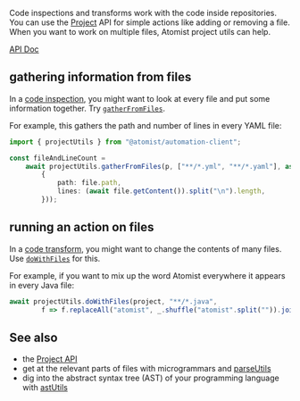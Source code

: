 Code inspections and transforms work with the code inside repositories.
You can use the [Project](project.md) API for simple actions like adding or removing
a file. When you want to work on multiple files, Atomist project utils can help.

[API Doc](https://atomist.github.io/automation-client/modules/_lib_project_util_projectutils_.html)

## gathering information from files

In a [code inspection](inspect.md), you might want to look at every file and 
put some information together. Try [`gatherFromFiles`][apidoc-gatherfromfiles].

For example, this gathers the path and number of lines in every YAML file:

```typescript
import { projectUtils } from "@atomist/automation-client";

const fileAndLineCount =
    await projectUtils.gatherFromFiles(p, ["**/*.yml", "**/*.yaml"], async file => (
        {
            path: file.path,
            lines: (await file.getContent()).split("\n").length,
        }));
```

[apidoc-gatherfromfiles]: https://atomist.github.io/automation-client/modules/_lib_project_util_projectutils_.html#gatherfromfiles (API Doc for gatherFromFiles)

## running an action on files

In a [code transform](transform.md), you might want to change the contents of many files.
Use [`doWithFiles`][apidoc-dowithfiles] for this.

For example, if you want to mix up the word Atomist everywhere it appears in every Java file:

```typescript
await projectUtils.doWithFiles(project, "**/*.java",
        f => f.replaceAll("atomist", _.shuffle("atomist".split("")).join("")));
```

[apidoc-dowithfiles]: https://atomist.github.io/automation-client/modules/_lib_project_util_projectutils_.html#dowithfiles (API Doc for doWithFiles)

## See also

* the [Project API](project.md)
* get at the relevant parts of files with microgrammars and [parseUtils](parseutils.md)
* dig into the abstract syntax tree (AST) of your programming language with [astUtils](astutils.md)


